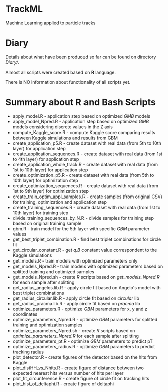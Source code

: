 # TrackML
Machine Learning applied to particle tracks

Diary
=====

Details about what have been produced so far can be found on directory _Diary/_.

Almost all scripts were created based on **R** language.

There is NO information about functionality of all scripts yet.

Summary about R and Bash Scripts
================================

* apply_model.R - application step based on optimized *GMB* models
* apply_model_Npred.R - application step based on optimized *GMB* models considering discrete values in the Z axis
* compute_Kaggle_score.R - compute Kaggle score comparing results between Kaggle simulations and results from GBM
* create_application_p5.R - create dataset with real data (from 5th to 10th layer) for application step
* create_application_sequences.R - create dataset with real data (from 1st to 4th layer) for application step
* create_application_whole_track.R - create dataset with real data (from 1st to 10th layer) for application step
* create_optimization_p5.R - create dataset with real data (from 5th to 10th layer) for optimization step
* create_optimization_sequences.R - create dataset with real data (from 1st to 9th layer) for optimization step
* create_train_optim_appl_samples.R - create samples (from original CSV) for training, optimization and application step
* create_training_sequences.R - create dataset with real data (from 1st to 10th layer) for training step
* divide_training_sequences_by_N.R - divide samples for training step based on original training sample
* gbm.R - train model for the 5th layer with specific *GBM* parameter values
* get_best_triplet_combination.R - find best triplet combinations for circle fit
* get_circular_constant.R - get *q.B* constant value correspondent to the Kaggle simulations
* get_models.R - train models with optimized parameters only
* get_models_Npred.R - train models with optimized parameters based on splitted training and optimized samples
* get_models_Npred.sh - create *R* scripts based on *get_models_Npred.R* for each sample after splitting
* get_radius_angelos.lib.R - apply circle fit based on Angelo's model with best triplet combinations
* get_radius_circular.lib.R - apply circle fit based on *circular* lib
* get_radius_pracma.lib.R - apply circle fit based on *pracma* lib
* optimize_parameters.R - optimize *GBM* parameters for x, y and z coordinates
* optimize_parameters_Npred.R - optimize *GBM* parameters for splitted training and optimization samples
* optimize_parameters_Npred.sh - create *R* scripts based on *optimize_parameters_Npred.R* for each sample after splitting
* optimize_parameters_pt.R - optimize *GBM* parameters to predict pT
* optimize_parameters_radius.R - optimize *GBM* parameters to predict tracking radius
* plot_detector.R - create figures of the detector based on the hits from Kaggle
* plot_distHH_vs_Nhits.R - create figure of distance between two expected nearest hits versus number of hits per layer
* plot_fit_circunference.R - create figure of circle fit on tracking hits
* plot_hist_of_deltaphi.R - create figure of deltaphi

